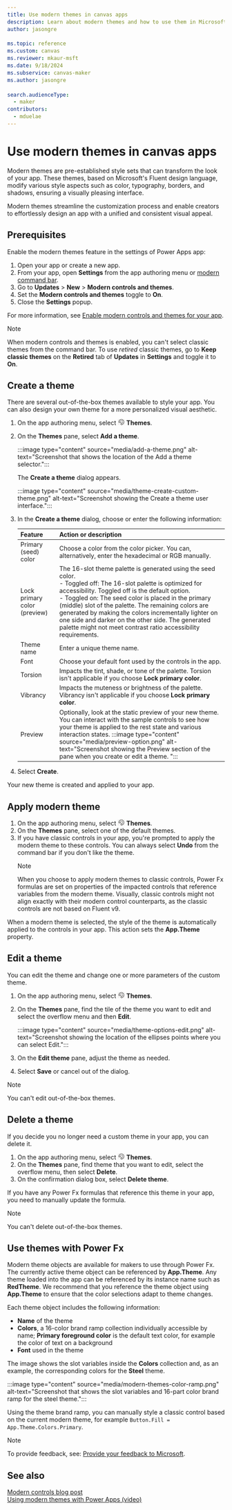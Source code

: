 ```yaml
---
title: Use modern themes in canvas apps
description: Learn about modern themes and how to use them in Microsoft Power Apps.
author: jasongre

ms.topic: reference
ms.custom: canvas
ms.reviewer: mkaur-msft
ms.date: 9/18/2024
ms.subservice: canvas-maker
ms.author: jasongre

search.audienceType:
  - maker
contributors:
  - mduelae
---
```


# Use modern themes in canvas apps

Modern themes are pre-established style sets that can transform the look of your app. These themes, based on Microsoft's Fluent design language, modify various style aspects such as color, typography, borders, and shadows, ensuring a visually pleasing interface.

Modern themes streamline the customization process and enable creators to effortlessly design an app with a unified and consistent visual appeal.

## Prerequisites

Enable the modern themes feature in the settings of Power Apps app:

1. Open your app or create a new app.
1. From your app, open **Settings** from the app authoring menu or [modern command bar](../../power-apps-studio.md#1--power-apps-studio-modern-command-bar).
1. Go to **Updates** > **New** > **Modern controls and themes**.
1. Set the **Modern controls and themes** toggle to **On**.
1. Close the **Settings** popup.

For more information, see [Enable modern controls and themes for your app](overview-modern-controls.md#enable-modern-controls-and-themes-for-your-app).

> [!NOTE]
> When modern controls and themes is enabled, you can't select classic themes from the command bar. To use *retired* classic themes, go to **Keep classic themes** on the **Retired** tab of **Updates**  in **Settings** and toggle it to **On**.

## Create a theme

There are several out-of-the-box themes available to style your app. You can also design your own theme for a more personalized visual aesthetic.

1. On the app authoring menu, select ![Themes icon](media/theme-icon.png) **Themes**.
1. On the **Themes** pane, select **Add a theme**.

   :::image type="content" source="media/add-a-theme.png" alt-text="Screenshot that shows the location of the Add a theme selector.":::

   The **Create a theme** dialog appears.

    :::image type="content" source="media/theme-create-custom-theme.png" alt-text="Screenshot showing the Create a theme user interface.":::

1. In the **Create a theme** dialog, choose or enter the following information:

   | Feature | Action or description |
   |---------|-------------|
   | Primary (seed) color | Choose a color from the color picker. You can, alternatively, enter the hexadecimal or RGB manually. |
   | Lock primary color (preview) | The 16-slot theme palette is generated using the seed color. <br>- Toggled off: The 16-slot palette is optimized for accessibility. Toggled off is the default option. <br>- Toggled on: The seed color is placed in the primary (middle) slot of the palette. The remaining colors are generated by making the colors incrementally lighter on one side and darker on the other side. The generated palette might not meet contrast ratio accessibility requirements. |
   | Theme name | Enter a unique theme name. |
   | Font | Choose your default font used by the controls in the app. |
   | Torsion | Impacts the tint, shade, or tone of the palette. Torsion isn't applicable if you choose **Lock primary color**. |
   | Vibrancy | Impacts the muteness or brightness of the palette. Vibrancy isn't applicable if you choose **Lock primary color**. |
   | Preview | Optionally, look at the static preview of your new theme. You can interact with the sample controls to see how your theme is applied to the rest state and various interaction states. :::image type="content" source="media/preview-option.png" alt-text="Screenshot showing the Preview section of the pane when you create or edit a theme. "::: |

1. Select **Create**.

Your new theme is created and applied to your app.

## Apply modern theme

1. On the app authoring menu, select ![Themes icon](media/theme-icon.png) **Themes**.
2. On the **Themes** pane, select one of the default themes.
3. If you have classic controls in your app, you're prompted to apply the modern theme to these controls. You can always select **Undo** from the command bar if you don't like the theme.
   > [!NOTE]
   > When you choose to apply modern themes to classic controls, Power Fx formulas are set on properties of the impacted controls that reference variables from the modern theme. Visually, classic controls might not align exactly with their modern control counterparts, as the classic controls are not based on Fluent v9.

When a modern theme is selected, the style of the theme is automatically applied to the controls in your app. This action sets the **App.Theme** property.

## Edit a theme

You can edit the theme and change one or more parameters of the custom theme.

1. On the app authoring menu, select ![Themes icon](media/theme-icon.png) **Themes**.

1. On the **Themes** pane, find the tile of the theme you want to edit and select the overflow menu and then **Edit**.

   :::image type="content" source="media/theme-options-edit.png" alt-text="Screenshot showing the location of the ellipses points where you can select Edit.":::

1. On the **Edit theme** pane, adjust the theme as needed.
1. Select **Save** or cancel out of the dialog.

> [!NOTE]
> You can't edit out-of-the-box themes.

## Delete a theme

If you decide you no longer need a custom theme in your app, you can delete it.

1. On the app authoring menu, select ![Themes icon](media/theme-icon.png) **Themes**.
1. On the **Themes** pane, find theme that you want to edit, select the overflow menu, then select **Delete**.
1. On the confirmation dialog box, select **Delete theme**.

If you have any Power Fx formulas that reference this theme in your app, you need to manually update the formula.

> [!NOTE]
> You can't delete out-of-the-box themes.

## Use themes with Power Fx

Modern theme objects are available for makers to use through Power Fx. The currently active theme object can be referenced by **App.Theme**. Any theme loaded into the app can be referenced by its instance name such as **RedTheme**. We recommend that you reference the theme object using **App.Theme** to ensure that the color selections adapt to theme changes.  

Each theme object includes the following information:

- **Name** of the theme
- **Colors**, a 16-color brand ramp collection individually accessible by name; **Primary foreground color** is the default text color, for example the color of text on a background
- **Font** used in the theme

The image shows the slot variables inside the **Colors** collection and, as an example, the corresponding colors for the **Steel** theme.  

:::image type="content" source="media/modern-themes-color-ramp.png" alt-text="Screenshot that shows the slot variables and 16-part color brand ramp for the steel theme.":::

Using the theme brand ramp, you can manually style a classic control based on the current modern theme, for example `Button.Fill = App.Theme.Colors.Primary`.

> [!NOTE]
> To provide feedback, see: [Provide your feedback to Microsoft](overview-modern-controls.md#provide-feedback-to-microsoft).

## See also

[Modern controls blog post](https://go.microsoft.com/fwlink/?linkid=2229189)  
[Using modern themes with Power Apps (video)](https://youtu.be/xuyR2BikwyQ?feature=shared)
